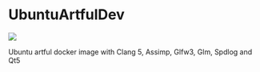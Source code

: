 # UbuntuArtfulDev

[![](https://images.microbadger.com/badges/image/bentou/ubuntuartfuldev.svg)](https://microbadger.com/images/bentou/ubuntuartfuldev "Get your own image badge on microbadger.com")

Ubuntu artful docker image with Clang 5, Assimp, Glfw3, Glm, Spdlog and Qt5
